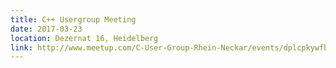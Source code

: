 ```yaml
---
title: C++ Usergroup Meeting
date: 2017-03-23
location: Dezernat 16, Heidelberg
link: http://www.meetup.com/C-User-Group-Rhein-Neckar/events/dplcpkywfbfc/
---
```

